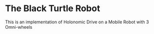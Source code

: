 # The Black Turtle Robot
This is an implementation of Holonomic Drive on a Mobile Robot with 3 Omni-wheels
